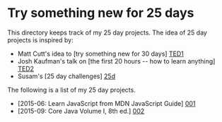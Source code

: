 Try something new for 25 days
=============================

This directory keeps track of my 25 day projects. The idea of 25 day
projects is inspired by:

* Matt Cutt's idea to [try something new for 30 days] [TED1]
* Josh Kaufman's talk on [the first 20 hours -- how to learn anything]
[TED2]
* Susam's [25 day challenges] [25d]

 [TED1]: http://www.youtube.com/watch?v=JnfBXjWm7hc
 [TED2]: https://www.youtube.com/watch?v=5MgBikgcWnY
 [25d]: https://github.com/susam/25d

The following is a list of my 25 day projects.

* [2015-06: Learn JavaScript from MDN JavaScript Guide] [001]
* [2015-09: Core Java Volume I, 8th ed.] [002]

 [001]: 2015-06#readme
 [002]: 2015-06#readme
